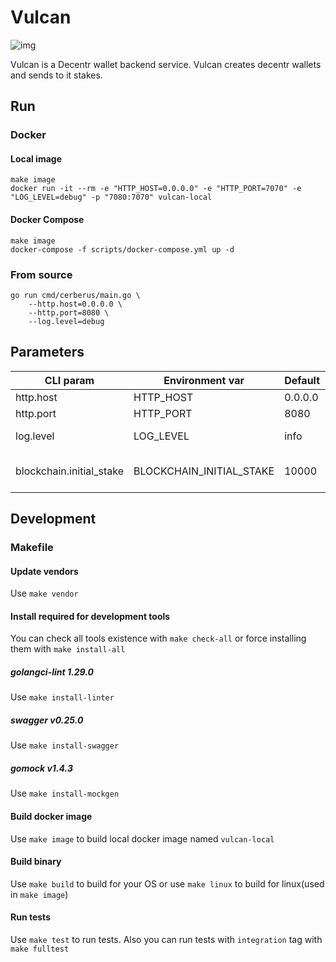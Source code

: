 # Vulcan
![img](https://img.shields.io/docker/cloud/build/decentr/vulcan.svg)

Vulcan is a Decentr wallet backend service. Vulcan creates decentr wallets and sends to it stakes.

## Run
### Docker
#### Local image
```
make image
docker run -it --rm -e "HTTP_HOST=0.0.0.0" -e "HTTP_PORT=7070" -e "LOG_LEVEL=debug" -p "7080:7070" vulcan-local
```
#### Docker Compose
```
make image
docker-compose -f scripts/docker-compose.yml up -d
```
### From source
```
go run cmd/cerberus/main.go \
    --http.host=0.0.0.0 \
    --http.port=8080 \
    --log.level=debug
```

## Parameters
| CLI param         | Environment var          | Default | Description
|---------------|------------------|---------------|---------------------------------
| http.host         | HTTP_HOST         | 0.0.0.0  | host to bind server
| http.port    | HTTP_PORT    | 8080  | port to listen
| log.level   | LOG_LEVEL   | info  | level of logger (debug,info,warn,error)
| blockchain.initial_stake | BLOCKCHAIN_INITIAL_STAKE | 10000 | initial stakes for a new wallet. A denominator is 1000.


## Development
### Makefile
#### Update vendors
Use `make vendor`
#### Install required for development tools
You can check all tools existence with `make check-all` or force installing them with `make install-all` 
##### golangci-lint 1.29.0
Use `make install-linter`
##### swagger v0.25.0
Use `make install-swagger`
##### gomock v1.4.3
Use `make install-mockgen`
#### Build docker image
Use `make image` to build local docker image named `vulcan-local`
#### Build binary
Use `make build` to build for your OS or use `make linux` to build for linux(used in `make image`) 
#### Run tests
Use `make test` to run tests. Also you can run tests with `integration` tag with `make fulltest`
